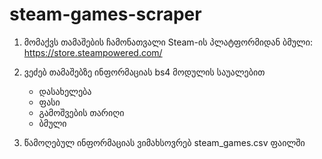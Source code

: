 # steam-games-scraper

1. მომაქვს თამაშების ჩამონათვალი Steam-ის პლატფორმიდან
ბმული: https://store.steampowered.com/

2. ვეძებ თამაშებზე ინფორმაციას bs4 მოდულის საუალებით
   - დასახელება
   - ფასი
   - გამოშვების თარიღი
   - ბმული

3. წამოღებულ ინფორმაციას ვიმახსოვრებ steam_games.csv ფაილში
